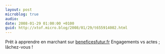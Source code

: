 ```yaml
---
layout: post
microblog: true
audio: 
date: 2008-01-29 01:00:00 +0100
guid: http://xtof.micro.blog/2008/01/29/t655914002.html
---
```

Prêt à apprendre en marchant sur [beneficesfutur.fr](http://beneficesfutur.fr) Engagements vs actes ; lâchez-vous !
